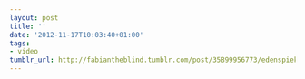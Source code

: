 ```yaml
---
layout: post
title: ''
date: '2012-11-17T10:03:40+01:00'
tags:
- video
tumblr_url: http://fabiantheblind.tumblr.com/post/35899956773/edenspiekermann-saz-stadtbaume-fur-berlin-auf
---
```

